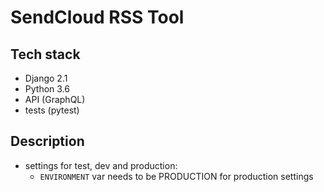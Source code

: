 # SendCloud RSS Tool

## Tech stack
- Django 2.1
- Python 3.6
- API (GraphQL)
- tests (pytest)


## Description
 - settings for test, dev and production:
      - `ENVIRONMENT` var needs to be PRODUCTION for production settings

